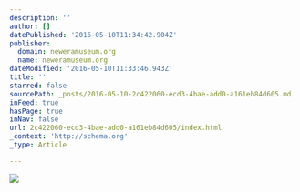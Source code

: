 ```yaml
---
description: ''
author: []
datePublished: '2016-05-10T11:34:42.904Z'
publisher:
  domain: neweramuseum.org
  name: neweramuseum.org
dateModified: '2016-05-10T11:33:46.943Z'
title: ''
starred: false
sourcePath: _posts/2016-05-10-2c422060-ecd3-4bae-add0-a161eb84d605.md
inFeed: true
hasPage: true
inNav: false
url: 2c422060-ecd3-4bae-add0-a161eb84d605/index.html
_context: 'http://schema.org'
_type: Article

---
```

![](http://static1.squarespace.com/static/50e5b834e4b0837383d7bb18/t/572def869f72664ead51f2d7/1462628236910/?format=1500w)